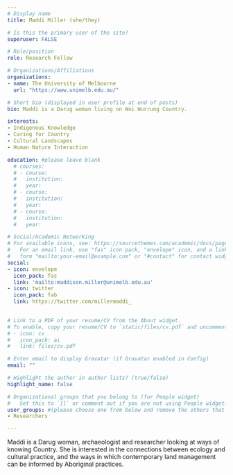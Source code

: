 ```yaml
---
# Display name
title: Maddi Miller (she/they) 

# Is this the primary user of the site?
superuser: FALSE

# Role/position
role: Research Fellow

# Organizations/Affiliations
organizations:
- name: The University of Melbourne
  url: "https://www.unimelb.edu.au/"

# Short bio (displayed in user profile at end of posts)
bio: Maddi is a Darug woman living on Woi Wurrung Country. 

interests:
- Indigenous Knowledge 
- Caring for Country 
- Cultural Landscapes
- Human Nature Interaction

education: #please leave blank
  # courses:
  # - course:
  #   institution: 
  #   year:
  # - course:
  #   institution:
  #   year:
  # - course:
  #   institution:
  #   year:

# Social/Academic Networking
# For available icons, see: https://sourcethemes.com/academic/docs/page-builder/#icons
#   For an email link, use "fas" icon pack, "envelope" icon, and a link in the
#   form "mailto:your-email@example.com" or "#contact" for contact widget.
social:
- icon: envelope
  icon_pack: fas
  link: 'mailto:maddison.miller@unimelb.edu.au'
- icon: twitter
  icon_pack: fab
  link: https://twitter.com/millermaddi_

  
# Link to a PDF of your resume/CV from the About widget.
# To enable, copy your resume/CV to `static/files/cv.pdf` and uncomment the lines below.
# - icon: cv
#   icon_pack: ai
#   link: files/cv.pdf

# Enter email to display Gravatar (if Gravatar enabled in Config)
email: ""

# Highlight the author in author lists? (true/false)
highlight_name: false

# Organizational groups that you belong to (for People widget)
#   Set this to `[]` or comment out if you are not using People widget.
user_groups: #(please choose one from below and remove the others that aren't needed)
- Researchers

---
```



Maddi is a Darug woman, archaeologist and researcher looking at ways of knowing Country. She is interested in the connections between ecology and cultural practice, and the ways in which contemporary land management can be informed by Aboriginal practices. 